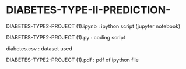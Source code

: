 # DIABETES-TYPE-II-PREDICTION-

DIABETES-TYPE2-PROJECT (1).ipynb : ipython script (jupyter notebook)

DIABETES-TYPE2-PROJECT (1).py : coding script

diabetes.csv : dataset used

DIABETES-TYPE2-PROJECT (1).pdf : pdf of ipython file
